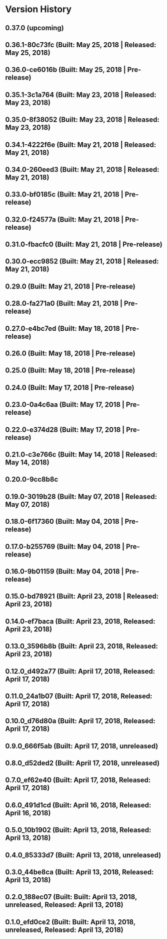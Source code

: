 # Version History


## 0.37.0 (upcoming)

## 0.36.1-80c73fc (Built: May 25, 2018 | Released: May 25, 2018)

## 0.36.0-ce6016b (Built: May 25, 2018 | Pre-release)

## 0.35.1-3c1a764 (Built: May 23, 2018 | Released: May 23, 2018)

## 0.35.0-8f38052 (Built: May 23, 2018 | Released: May 23, 2018)

## 0.34.1-4222f6e (Built: May 21, 2018 | Released: May 21, 2018)

## 0.34.0-260eed3 (Built: May 21, 2018 | Released: May 21, 2018)

## 0.33.0-bf0185c (Built: May 21, 2018 | Pre-release)

## 0.32.0-f24577a (Built: May 21, 2018 | Pre-release)

## 0.31.0-fbacfc0 (Built: May 21, 2018 | Pre-release)

## 0.30.0-ecc9852 (Built: May 21, 2018 | Released: May 21, 2018)

## 0.29.0 (Built: May 21, 2018 | Pre-release)

## 0.28.0-fa271a0 (Built: May 21, 2018 | Pre-release)

## 0.27.0-e4bc7ed (Built: May 18, 2018 | Pre-release)

## 0.26.0 (Built: May 18, 2018 | Pre-release)

## 0.25.0 (Built: May 18, 2018 | Pre-release)

## 0.24.0 (Built: May 17, 2018 | Pre-release)

## 0.23.0-0a4c6aa (Built: May 17, 2018 | Pre-release)

## 0.22.0-e374d28 (Built: May 17, 2018 | Pre-release)

## 0.21.0-c3e766c (Built: May 14, 2018 | Released: May 14, 2018)

## 0.20.0-9cc8b8c

## 0.19.0-3019b28 (Built: May 07, 2018 | Released: May 07, 2018)

## 0.18.0-6f17360 (Built: May 04, 2018 | Pre-release)

## 0.17.0-b255769 (Built: May 04, 2018 | Pre-release)

## 0.16.0-9b01159 (Built: May 04, 2018 | Pre-release)

## 0.15.0-bd78921 (Built: April 23, 2018 | Released: April 23, 2018)

## 0.14.0-ef7baca (Built: April 23, 2018, Released: April 23, 2018)

## 0.13.0_3596b8b (Built: April 23, 2018, Released: April 23, 2018)

## 0.12.0_d492a77 (Built: April 17, 2018, Released: April 17, 2018)

## 0.11.0_24a1b07 (Built: April 17, 2018, Released: April 17, 2018)

## 0.10.0_d76d80a (Built: April 17, 2018, Released: April 17, 2018)

## 0.9.0_666f5ab (Built: April 17, 2018, unreleased)

## 0.8.0_d52ded2 (Built: April 17, 2018, unreleased)

## 0.7.0_ef62e40 (Built: April 17, 2018, Released: April 17, 2018)

## 0.6.0_491d1cd (Built: April 16, 2018, Released: April 16, 2018)

## 0.5.0_10b1902 (Built: April 13, 2018, Released: April 13, 2018)

## 0.4.0_85333d7 (Built: April 13, 2018, unreleased)

## 0.3.0_44be8ca (Built: April 13, 2018, Released: April 13, 2018)

## 0.2.0_188ec07 (Built: Built: April 13, 2018, unreleased, Released: April 13, 2018)

## 0.1.0_efd0ce2 (Built: Built: April 13, 2018, unreleased, Released: April 13, 2018)
